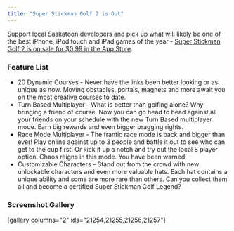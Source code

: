 ```yaml
---
title: "Super Stickman Golf 2 is Out"
---
```

<p>Support local Saskatoon developers and pick up what will likely be one of the best iPhone, iPod touch and iPad games of the year - <a href="https://target.georiot.com/Proxy.ashx?tsid=528&GR_URL=https%253A%252F%252Fitunes.apple.com%252Fus%252Fapp%252Fsuper-stickman-golf-2%252Fid585259203%253Fmt%253D8%2526uo%253D4%2526partnerId%253D30" target="itunes_store">Super Stickman Golf 2 is on sale for $0.99 in the App Store</a>.</p>
<h3>Feature List</h3>
<ul>
<li>20 Dynamic Courses - Never have the links been better looking or as unique as now. Moving obstacles, portals, magnets and more await you on the most creative courses to date.</li>
<li>Turn Based Multiplayer - What is better than golfing alone? Why bringing a friend of course. Now you can go head to head against all your friends on your schedule with the new Turn Based multiplayer mode. Earn big rewards and even bigger bragging rights.</li>
<li>Race Mode Multiplayer - The frantic race mode is back and bigger than ever! Play online against up to 3 people and battle it out to see who can get to the cup first. Or kick it up a notch and try out the local 8 player option. Chaos reigns in this mode. You have been warned!</li>
<li>Customizable Characters - Stand out from the crowd with new unlockable characters and even more valuable hats. Each hat contains a unique ability and some are more rare than others. Can you collect them all and become a certified Super Stickman Golf Legend?</li>
</ul>
<h3>Screenshot Gallery</h3>
<p>[gallery columns="2" ids="21254,21255,21256,21257"]</p>
